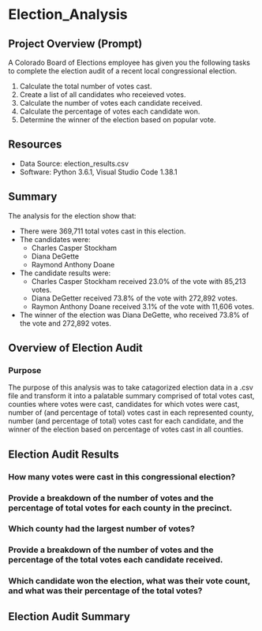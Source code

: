 # Election_Analysis

## Project Overview (Prompt)
A Colorado Board of  Elections employee has given you the following tasks to complete the election audit of a recent local congressional election.

1. Calculate the total number of votes cast.
2. Create a list of all candidates who receieved votes.
3. Calculate the number of votes each candidate received.
4. Calculate the percentage of votes each candidate won.
5. Determine the winner of the election based on popular vote.

## Resources
- Data Source: election_results.csv
- Software: Python 3.6.1, Visual Studio Code 1.38.1

## Summary
The analysis for the election show that:
- There were 369,711 total votes cast in this election.
- The candidates were:
    - Charles Casper Stockham
    - Diana DeGette
    - Raymond Anthony Doane
- The candidate results were:
    - Charles Casper Stockham received 23.0% of the vote with 85,213 votes.
    - Diana DeGetter received 73.8% of the vote with 272,892 votes.
    - Raymon Anthony Doane received 3.1% of the vote with 11,606 votes.
- The winner of the election was Diana DeGette, who received 73.8% of the vote and 272,892 votes.

## Overview of Election Audit

### Purpose
The purpose of this analysis was to take catagorized election data in a .csv file and transform it into a palatable summary comprised of total votes cast, counties where votes were cast, candidates for which votes were cast, number of (and percentage of total) votes cast in each represented county, number (and percentage of total) votes cast for each candidate, and the winner of the election based on percentage of votes cast in all counties.

## Election Audit Results

### How many votes were cast in this congressional election?

### Provide a breakdown of the number of votes and the percentage of total votes for each county in the precinct.

### Which county had the largest number of votes?

### Provide a breakdown of the number of votes and the percentage of the total votes each candidate received.

### Which candidate won the election, what was their vote count, and what was their percentage of the total votes?

## Election Audit Summary
